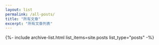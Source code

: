 ```yaml
---
layout: list
permalink: /all-posts/
title: "所有文章"
excerpt: "所有文章列表"
---
```


{%- include archive-list.html list_items=site.posts list_type="posts" -%}
